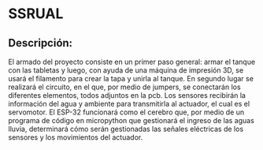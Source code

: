 # SSRUAL
 
## Descripción:

El armado del proyecto consiste en un primer paso general: armar el tanque con las tabletas y luego, con ayuda de una máquina de impresión 3D, se usará el filamento para crear la tapa y unirla al tanque. En segundo lugar se realizará el circuito, en el que, por medio de jumpers, se conectarán los diferentes elementos, todos adjuntos en la pcb. Los sensores recibirán la información del agua y ambiente para transmitirla al actuador, el cual es el servomotor. El ESP-32 funcionará como el cerebro que, por medio de un programa de código en micropython que gestionará el ingreso de las aguas lluvia, determinará cómo serán gestionadas las señales eléctricas de los sensores y los movimientos del actuador.



